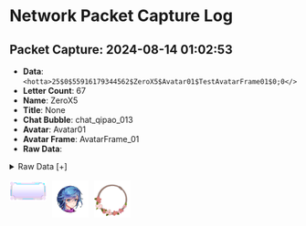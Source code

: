 # Network Packet Capture Log

## Packet Capture: 2024-08-14 01:02:53

- **Data**: `<hotta>25$0$55916179344562$ZeroX5$Avatar01$TestAvatarFrame01$0;0</>`
- **Letter Count**: 67
- **Name**: ZeroX5
- **Title**: None
- **Chat Bubble**: chat_qipao_013
- **Avatar**: Avatar01
- **Avatar Frame**: AvatarFrame_01
- **Raw Data**:
<details>
<summary>Raw Data [+]</summary>
```
Raw Data Details  
```
</details>
<br />
<img align='left' width='64px' src='https://github.com/JMJAJ/TOFTools/blob/icons/qipao/qipao_013.png' style='padding-right:10px;' />
<img align='left' width='64px' src='https://github.com/JMJAJ/TOFTools/blob/icons/Avatar/avatar_01.png' style='padding-right:10px;' />
<img align='left' width='64px' src='https://github.com/JMJAJ/TOFTools/blob/icons/AvatarFrame/AvatarFrame_01.png' style='padding-right:10px;' />
<br /><br /><br /><br />

